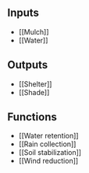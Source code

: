 ## Inputs
- [[Mulch]]
- [[Water]]
## Outputs
- [[Shelter]]
- [[Shade]]
## Functions
- [[Water retention]]
- [[Rain collection]]
- [[Soil stabilization]]
- [[Wind reduction]]
